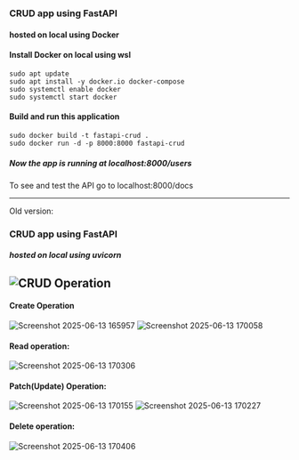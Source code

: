 ### CRUD app using FastAPI 
#### hosted on local using Docker

#### Install Docker on local using wsl

```
sudo apt update
sudo apt install -y docker.io docker-compose
sudo systemctl enable docker
sudo systemctl start docker
```

#### Build and run this application

```
sudo docker build -t fastapi-crud .
sudo docker run -d -p 8000:8000 fastapi-crud
```

##### Now the app is running at localhost:8000/users
To see and test the API go to localhost:8000/docs


---






Old version:
### CRUD app using FastAPI 
##### hosted on local using uvicorn
![CRUD Operation](https://github.com/user-attachments/assets/4816a8f8-b334-441c-93f3-2445cf4de909)
---

#### Create Operation

![Screenshot 2025-06-13 165957](https://github.com/user-attachments/assets/3d6582b7-5e27-46bd-8297-dce0bc4895c8)
![Screenshot 2025-06-13 170058](https://github.com/user-attachments/assets/e3bac5b8-b683-4035-b5e0-4df55c268dc1)

#### Read operation:
![Screenshot 2025-06-13 170306](https://github.com/user-attachments/assets/088283d0-a18f-4fb9-8124-603746a48c13)

#### Patch(Update) Operation:


![Screenshot 2025-06-13 170155](https://github.com/user-attachments/assets/cc9e921a-ef34-48bc-b04c-01d8e1bbf535)
![Screenshot 2025-06-13 170227](https://github.com/user-attachments/assets/f0b2bf22-34a1-400c-b833-26bf7ee03e29)

#### Delete operation:

![Screenshot 2025-06-13 170406](https://github.com/user-attachments/assets/13dce056-1611-4f18-8180-bdee501f44bd)

